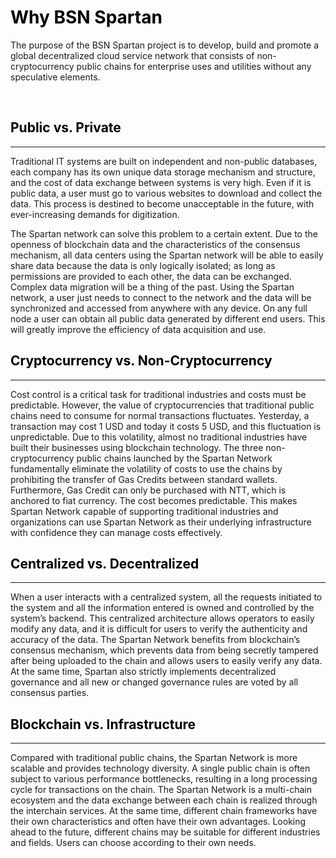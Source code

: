 # <font color=Black>Why BSN Spartan</font>


The purpose of the BSN Spartan project is to develop, build and promote a global decentralized cloud service network that consists of non-cryptocurrency public chains for enterprise uses and utilities without any speculative elements.

<br/>

## <font color=Black><span id="1">Public vs. Private</span></font>
---


Traditional IT systems are built on independent and non-public databases, each company has its own unique data storage mechanism and structure, and the cost of data exchange between systems is very high. Even if it is public data, a user must go to various websites to download and collect the data. This process is destined to become unacceptable in the future, with ever-increasing demands for digitization.

The Spartan network can solve this problem to a certain extent. Due to the openness of blockchain data and the characteristics of the consensus mechanism, all data centers using the Spartan network will be able to easily share data because the data is only logically isolated; as long as permissions are provided to each other, the data can be exchanged. Complex data migration will be a thing of the past. Using the Spartan network, a user just needs to connect to the network and the data will be synchronized and accessed from anywhere with any device. On any full node a user can obtain all public data generated by different end users. This will greatly improve the efficiency of data acquisition and use.
<br/>

## <font color=Black><span id="2">Cryptocurrency vs. Non-Cryptocurrency</span></font>
---

Cost control is a critical task for traditional industries and costs must be predictable. However, the value of cryptocurrencies that traditional public chains need to consume for normal transactions fluctuates. Yesterday, a transaction may cost 1 USD and today it costs 5 USD, and this fluctuation is unpredictable. Due to this volatility, almost no traditional industries have built their businesses using blockchain technology. The three non-cryptocurrency public chains launched by the Spartan Network fundamentally eliminate the volatility of costs to use the chains by prohibiting the transfer of Gas Credits between standard wallets. Furthermore, Gas Credit can only be purchased with NTT, which is anchored to fiat currency. The cost becomes predictable. This makes Spartan Network capable of supporting traditional industries and organizations can use Spartan Network as their underlying infrastructure with confidence they can manage costs effectively.
<br/>

## <font color=Black><span id="3">Centralized vs. Decentralized</span></font>
---

When a user interacts with a centralized system, all the requests initiated to the system and all the information entered is owned and controlled by the system’s backend. This centralized architecture allows operators to easily modify any data, and it is difficult for users to verify the authenticity and accuracy of the data. The Spartan Network benefits from blockchain’s consensus mechanism, which prevents data from being secretly tampered after being uploaded to the chain and allows users to easily verify any data. At the same time, Spartan also strictly implements decentralized governance and all new or changed governance rules are voted by all consensus parties.
<br/>

## <font color=Black><span id="4">Blockchain vs. Infrastructure</span></font>
---

Compared with traditional public chains, the Spartan Network is more scalable and provides technology diversity. A single public chain is often subject to various performance bottlenecks, resulting in a long processing cycle for transactions on the chain. The Spartan Network is a multi-chain ecosystem and the data exchange between each chain is realized through the interchain services. At the same time, different chain frameworks have their own characteristics and often have their own advantages. Looking ahead to the future, different chains may be suitable for different industries and fields. Users can choose according to their own needs.





<br/>
<br/>
<br/>